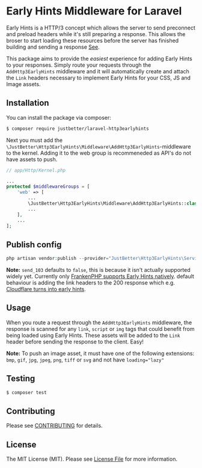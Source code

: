 # Early Hints Middleware for Laravel

Early Hints is a HTTP/3 concept which allows the server to send preconnect and preload headers while it's still preparing a response.
This allows the broser to start loading these resources before the server has finished building and sending a response
[See](https://developer.mozilla.org/en-US/docs/Web/HTTP/Status/103).

This package aims to provide the _easiest_ experience for adding Early Hints to your responses.
Simply route your requests through the `AddHttp3EarlyHints` middleware and it will automatically create and attach the `Link` headers necessary to implement Early Hints for your CSS, JS and Image assets.

## Installation

You can install the package via composer:
``` bash
$ composer require justbetter/laravel-http3earlyhints
```

Next you must add the `\JustBetter\Http3EarlyHints\Middleware\AddHttp3EarlyHints`-middleware to the kernel. Adding it to the web group is recommeneded as API's do not have assets to push.
```php
// app/Http/Kernel.php

...
protected $middlewareGroups = [
    'web' => [
        ...
        \JustBetter\Http3EarlyHints\Middleware\AddHttp3EarlyHints::class,
        ...
    ],
    ...
];
```

## Publish config

```php
php artisan vendor:publish --provider="JustBetter\Http3EarlyHints\ServiceProvider"
```

**Note:** `send_103` defaults to `false`, this is because it isn't actually supported widely yet. Currently only [FrankenPHP supports Early Hints natively](https://frankenphp.dev/docs/early-hints/).
default behaviour is adding the link headers to the 200 response which e.g. [Cloudflare turns into early hints](https://developers.cloudflare.com/cache/advanced-configuration/early-hints/#generate-early-hints).

## Usage

When you route a request through the `AddHttp3EarlyHints` middleware, the response is scanned for any `link`, `script` or `img` tags that could benefit from being loaded using Early Hints.
These assets will be added to the `Link` header before sending the response to the client. Easy!

**Note:** To push an image asset, it must have one of the following extensions: `bmp`, `gif`, `jpg`, `jpeg`, `png`, `tiff` or `svg` and not have `loading="lazy"`

## Testing

``` bash
$ composer test
```

## Contributing

Please see [CONTRIBUTING](CONTRIBUTING.md) for details.

## License

The MIT License (MIT). Please see [License File](LICENSE.md) for more information.
